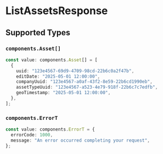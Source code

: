 # ListAssetsResponse


## Supported Types

### `components.Asset[]`

```typescript
const value: components.Asset[] = [
  {
    uuid: "123e4567-69d9-4709-98cd-22b6c0a2f47b",
    editDate: "2025-05-01 12:00:00",
    companyUuid: "123e4567-a0af-43f2-8e59-22b6cd1990eb",
    assetTypeUuid: "123e4567-a523-4e79-918f-22b6c7c7edfb",
    geoTimestamp: "2025-05-01 12:00:00",
  },
];
```

### `components.ErrorT`

```typescript
const value: components.ErrorT = {
  errorCode: 1000,
  message: "An error occurred completing your request",
};
```

